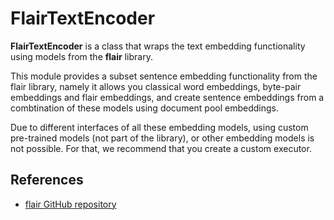 # FlairTextEncoder

**FlairTextEncoder** is a class that wraps the text embedding functionality using models from the **flair** library.
 
This module provides a subset sentence embedding functionality from the flair library, namely it allows you classical word embeddings, byte-pair embeddings and flair embeddings, and create sentence embeddings from a combtination of these models using document pool embeddings.

Due to different interfaces of all these embedding models, using custom pre-trained models (not part of the library), or other embedding models is not possible. For that, we recommend that you create a custom executor.


## References

- [flair GitHub repository](https://github.com/flairNLP/flair)

